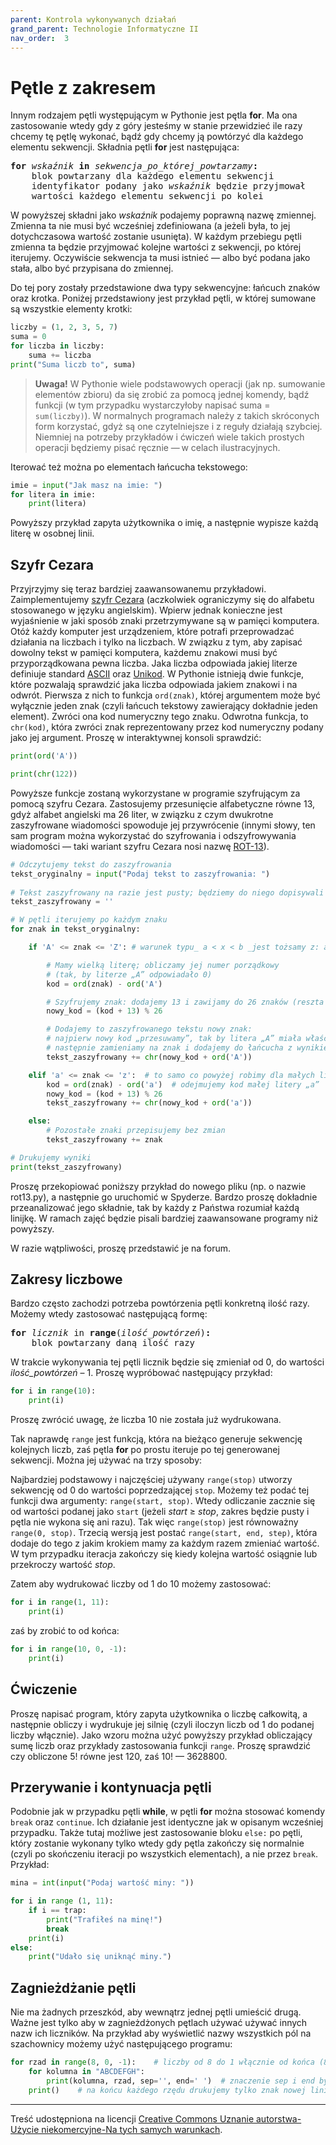 ```yaml
---
parent: Kontrola wykonywanych działań
grand_parent: Technologie Informatyczne II
nav_order:  3
---
```


# Pętle z zakresem

Innym rodzajem pętli występującym w Pythonie jest pętla **for**. Ma ona zastosowanie wtedy gdy z góry jesteśmy w stanie przewidzieć ile razy chcemy tę pętlę wykonać, bądź gdy chcemy ją powtórzyć dla każdego elementu sekwencji. Składnia pętli **for** jest następująca:

<pre>
<b>for</b> <i>wskaźnik</i> <b>in</b> <i>sekwencja_po_której_powtarzamy</i><b>:</b>
    blok powtarzany dla każdego elementu sekwencji
    identyfikator podany jako <i>wskaźnik</i> będzie przyjmował
    wartości każdego elementu sekwencji po kolei
</pre>

W powyższej składni jako _wskaźnik_ podajemy poprawną nazwę zmiennej. Zmienna ta nie musi być wcześniej zdefiniowana (a jeżeli była, to jej dotychczasowa wartość zostanie usunięta). W każdym przebiegu pętli zmienna ta będzie przyjmować kolejne wartości z sekwencji, po której iterujemy. Oczywiście sekwencja ta musi istnieć — albo być podana jako stała, albo być przypisana do zmiennej.

Do tej pory zostały przedstawione dwa typy sekwencyjne: łańcuch znaków oraz krotka. Poniżej przedstawiony jest przykład pętli, w której sumowane są wszystkie elementy krotki:

```python
liczby = (1, 2, 3, 5, 7)
suma = 0
for liczba in liczby:
    suma += liczba
print("Suma liczb to", suma)
```

> **Uwaga!** W Pythonie wiele podstawowych operacji (jak np. sumowanie elementów zbioru) da się zrobić za pomocą jednej komendy, bądź funkcji (w tym przypadku wystarczyłoby napisać suma = `sum(liczby)`). W normalnych programach należy z takich skróconych form korzystać, gdyż są one czytelniejsze i z reguły działają szybciej. Niemniej na potrzeby przykładów i ćwiczeń wiele takich prostych operacji będziemy pisać ręcznie — w celach ilustracyjnych.

Iterować też można po elementach łańcucha tekstowego:

```python
imie = input("Jak masz na imie: ")
for litera in imie:
    print(litera)
```

Powyższy przykład zapyta użytkownika o imię, a następnie wypisze każdą literę w osobnej linii.

## Szyfr Cezara

Przyjrzyjmy się teraz bardziej zaawansowanemu przykładowi. Zaimplementujemy [szyfr Cezara](https://pl.wikipedia.org/wiki/Szyfr_Cezara) (aczkolwiek ograniczymy się do alfabetu stosowanego w języku angielskim). Wpierw jednak konieczne jest wyjaśnienie w jaki sposób znaki przetrzymywane są w pamięci komputera. Otóż każdy komputer jest urządzeniem, które potrafi przeprowadzać działania na liczbach i tylko na liczbach. W związku z tym, aby zapisać dowolny tekst w pamięci komputera, każdemu znakowi musi być przyporządkowana pewna liczba. Jaka liczba odpowiada jakiej literze definiuje standard [ASCII](https://pl.wikipedia.org/wiki/ASCII) oraz [Unikod](https://pl.wikipedia.org/wiki/Unikod). W Pythonie istnieją dwie funkcje, które pozwalają sprawdzić jaka liczba odpowiada jakiem znakowi i na odwrót. Pierwsza z nich to funkcja `ord(znak)`, której argumentem może być wyłącznie jeden znak (czyli łańcuch tekstowy zawierający dokładnie jeden element). Zwróci ona kod numeryczny tego znaku. Odwrotna funkcja, to `chr(kod)`, która zwróci znak reprezentowany przez kod numeryczny podany jako jej argument. Proszę w interaktywnej konsoli sprawdzić:

```python
print(ord('A'))

print(chr(122))
```
Powyższe funkcje zostaną wykorzystane w programie szyfrującym za pomocą szyfru Cezara. Zastosujemy przesunięcie alfabetyczne równe 13, gdyż alfabet angielski ma 26 liter, w związku z czym dwukrotne zaszyfrowane wiadomości spowoduje jej przywrócenie (innymi słowy, ten sam program można wykorzystać do szyfrowania i odszyfrowywania wiadomości — taki wariant szyfru Cezara nosi nazwę [ROT-13](https://pl.wikipedia.org/wiki/ROT13)).

```python
# Odczytujemy tekst do zaszyfrowania
tekst_oryginalny = input("Podaj tekst to zaszyfrowania: ")
 
# Tekst zaszyfrowany na razie jest pusty; będziemy do niego dopisywali kolejne znaki
tekst_zaszyfrowany = ''

# W pętli iterujemy po każdym znaku
for znak in tekst_oryginalny:

    if 'A' <= znak <= 'Z': # warunek typu_ a < x < b _jest tożsamy z: a < x **and** x < b

        # Mamy wielką literę; obliczamy jej numer porządkowy
        # (tak, by literze „A” odpowiadało 0)
        kod = ord(znak) - ord('A')

        # Szyfrujemy znak: dodajemy 13 i zawijamy do 26 znaków (reszta z dzielenia)
        nowy_kod = (kod + 13) % 26

        # Dodajemy to zaszyfrowanego tekstu nowy znak:
        # najpierw nowy kod „przesuwamy”, tak by litera „A” miała właściwy kod,
        # następnie zamieniamy na znak i dodajemy do łańcucha z wynikiem
        tekst_zaszyfrowany += chr(nowy_kod + ord('A'))

    elif 'a' <= znak <= 'z':  # to samo co powyżej robimy dla małych liter
        kod = ord(znak) - ord('a')  # odejmujemy kod małej litery „a”
        nowy_kod = (kod + 13) % 26
        tekst_zaszyfrowany += chr(nowy_kod + ord('a'))

    else:
        # Pozostałe znaki przepisujemy bez zmian
        tekst_zaszyfrowany += znak

# Drukujemy wyniki
print(tekst_zaszyfrowany)
```

Proszę przekopiować poniższy przykład do nowego pliku (np. o nazwie rot13.py), a następnie go uruchomić w Spyderze. Bardzo proszę dokładnie przeanalizować jego składnie, tak by każdy z Państwa rozumiał każdą linijkę. W ramach zajęć będzie pisali bardziej zaawansowane programy niż powyższy.

W razie wątpliwości, proszę przedstawić je na forum.

## Zakresy liczbowe

Bardzo często zachodzi potrzeba powtórzenia pętli konkretną ilość razy. Możemy wtedy zastosować następującą formę:

<pre>
<b>for</b> <i>licznik</i> in <b>range</b>(<i>ilość_powtórzeń</i>)<b>:</b>
    blok powtarzany daną ilość razy
</pre>

W trakcie wykonywania tej pętli licznik będzie się zmieniał od 0, do wartości _ilość_powtórzeń_ – 1. Proszę wypróbować następujący przykład:

```python
for i in range(10): 
    print(i)
```
Proszę zwrócić uwagę, że liczba 10 nie została już wydrukowana.

Tak naprawdę `range` jest funkcją, która na bieżąco generuje sekwencję kolejnych liczb, zaś pętla **for** po prostu iteruje po tej generowanej sekwencji. Można jej używać na trzy sposoby:

Najbardziej podstawowy i najczęściej używany `range(stop)` utworzy sekwencję od 0 do wartości poprzedzającej  `stop`. Możemy też podać tej funkcji dwa argumenty:  `range(start, stop)`. Wtedy odliczanie zacznie się od wartości podanej jako `start` (jeżeli _start_ ≥ _stop_, zakres będzie pusty i pętla nie wykona się ani razu). Tak więc `range(stop)` jest równoważny `range(0, stop)`. Trzecią wersją jest postać `range(start, end, step)`, która dodaje do tego z jakim krokiem mamy za każdym razem zmieniać wartość. W tym przypadku iteracja zakończy się kiedy kolejna wartość osiągnie lub przekroczy wartość _stop_.

Zatem aby wydrukować liczby od 1 do 10 możemy zastosować:

```python
for i in range(1, 11): 
    print(i)
```

zaś by zrobić to od końca:

```python
for i in range(10, 0, -1): 
    print(i)
```

## Ćwiczenie

Proszę napisać program, który zapyta użytkownika o liczbę całkowitą, a następnie obliczy i wydrukuje jej silnię (czyli iloczyn liczb od 1 do podanej liczby włącznie). Jako wzoru można użyć powyższy przykład obliczający sumę liczb oraz przykłady zastosowania funkcji `range`. Proszę sprawdzić czy obliczone 5! równe jest 120, zaś 10! — 3628800.

## Przerywanie i kontynuacja pętli

Podobnie jak w przypadku pętli **while**, w pętli **for** można stosować komendy `break` oraz `continue`. Ich działanie jest identyczne jak w opisanym wcześniej przypadku. Także tutaj możliwe jest zastosowanie bloku `else:` po pętli, który zostanie wykonany tylko wtedy gdy pętla zakończy się normalnie (czyli po skończeniu iteracji po wszystkich elementach), a nie przez `break`. Przykład:


```python
mina = int(input("Podaj wartość miny: "))

for i in range (1, 11):
    if i == trap:
        print("Trafiłeś na minę!")
        break
    print(i) 
else: 
    print("Udało się uniknąć miny.")
```

## Zagnieżdżanie pętli

Nie ma żadnych przeszkód, aby wewnątrz jednej pętli umieścić drugą. Ważne jest tylko aby w zagnieżdżonych pętlach używać używać innych nazw ich liczników. Na przykład aby wyświetlić nazwy wszystkich pól na szachownicy możemy użyć następującego programu:

```python
for rzad in range(8, 0, -1):    # liczby od 8 do 1 włącznie od końca (8 rząd będzie na górze)
    for kolumna in "ABCDEFGH":
        print(kolumna, rzad, sep='', end=' ')  # znaczenie sep i end było wyjaśnione wcześniej
    print()    # na końcu każdego rzędu drukujemy tylko znak nowej linii (domyślne end)
```

---

Treść udostępniona na licencji [Creative Commons Uznanie autorstwa-Użycie niekomercyjne-Na tych samych warunkach](https://creativecommons.org/licenses/by-nc-sa/4.0/deed.pl).
